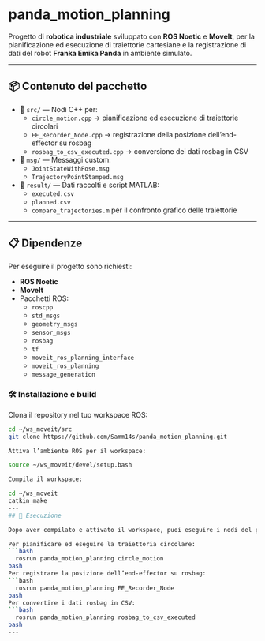# panda_motion_planning

Progetto di **robotica industriale** sviluppato con **ROS Noetic** e **MoveIt**, per la pianificazione ed esecuzione di traiettorie cartesiane e la registrazione di dati del robot **Franka Emika Panda** in ambiente simulato.

---

## 📦 Contenuto del pacchetto

- 📁 `src/` — Nodi C++ per:
  - `circle_motion.cpp` → pianificazione ed esecuzione di traiettorie circolari
  - `EE_Recorder_Node.cpp` → registrazione della posizione dell’end-effector su rosbag
  - `rosbag_to_csv_executed.cpp` → conversione dei dati rosbag in CSV
- 📁 `msg/` — Messaggi custom:
  - `JointStateWithPose.msg`
  - `TrajectoryPointStamped.msg`
- 📁 `result/` — Dati raccolti e script MATLAB:
  - `executed.csv`
  - `planned.csv`
  - `compare_trajectories.m` per il confronto grafico delle traiettorie

---

## 📋 Dipendenze

Per eseguire il progetto sono richiesti:

- **ROS Noetic**
- **MoveIt**
- Pacchetti ROS:
  - `roscpp`
  - `std_msgs`
  - `geometry_msgs`
  - `sensor_msgs`
  - `rosbag`
  - `tf`
  - `moveit_ros_planning_interface`
  - `moveit_ros_planning`
  - `message_generation`

### 🛠️ Installazione e build

Clona il repository nel tuo workspace ROS:

```bash
cd ~/ws_moveit/src
git clone https://github.com/Samm14s/panda_motion_planning.git

Attiva l’ambiente ROS per il workspace:

source ~/ws_moveit/devel/setup.bash

Compila il workspace:

cd ~/ws_moveit
catkin_make
---
## 🚀 Esecuzione

Dopo aver compilato e attivato il workspace, puoi eseguire i nodi del pacchetto:

Per pianificare ed eseguire la traiettoria circolare:
```bash
  rosrun panda_motion_planning circle_motion
bash
Per registrare la posizione dell’end-effector su rosbag:
```bash
  rosrun panda_motion_planning EE_Recorder_Node
bash
Per convertire i dati rosbag in CSV:
```bash
  rosrun panda_motion_planning rosbag_to_csv_executed
bash
---
